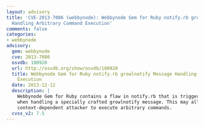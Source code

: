```yaml
---
layout: advisory
title: 'CVE-2013-7086 (webbynode): Webbynode Gem for Ruby notify.rb growlnotify Message
  Handling Arbitrary Command Execution'
comments: false
categories:
- webbynode
advisory:
  gem: webbynode
  cve: 2013-7086
  osvdb: 100920
  url: http://osvdb.org/show/osvdb/100920
  title: Webbynode Gem for Ruby notify.rb growlnotify Message Handling Arbitrary Command
    Execution
  date: 2013-12-12
  description: |
    Webbynode Gem for Ruby contains a flaw in notify.rb that is triggered
    when handling a specially crafted growlnotify message. This may allow a
    context-dependent attacker to execute arbitrary commands.
  cvss_v2: 7.5
---
```

